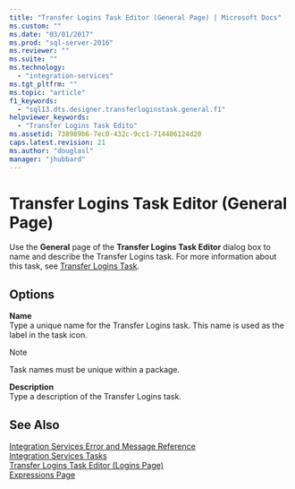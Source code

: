 ```yaml
---
title: "Transfer Logins Task Editor (General Page) | Microsoft Docs"
ms.custom: ""
ms.date: "03/01/2017"
ms.prod: "sql-server-2016"
ms.reviewer: ""
ms.suite: ""
ms.technology: 
  - "integration-services"
ms.tgt_pltfrm: ""
ms.topic: "article"
f1_keywords: 
  - "sql13.dts.designer.transferloginstask.general.f1"
helpviewer_keywords: 
  - "Transfer Logins Task Edito"
ms.assetid: 738989b6-7ec0-432c-9cc1-714486124d20
caps.latest.revision: 21
ms.author: "douglasl"
manager: "jhubbard"
---
```

# Transfer Logins Task Editor (General Page)
  Use the **General** page of the **Transfer Logins Task Editor** dialog box to name and describe the Transfer Logins task. For more information about this task, see [Transfer Logins Task](../../integration-services/control-flow/transfer-logins-task.md).  
  
## Options  
 **Name**  
 Type a unique name for the Transfer Logins task. This name is used as the label in the task icon.  
  
> [!NOTE]  
>  Task names must be unique within a package.  
  
 **Description**  
 Type a description of the Transfer Logins task.  
  
## See Also  
 [Integration Services Error and Message Reference](../../integration-services/integration-services-error-and-message-reference.md)   
 [Integration Services Tasks](../../integration-services/control-flow/integration-services-tasks.md)   
 [Transfer Logins Task Editor &#40;Logins Page&#41;](../../integration-services/control-flow/transfer-logins-task-editor-logins-page.md)   
 [Expressions Page](../../integration-services/expressions/expressions-page.md)  
  
  